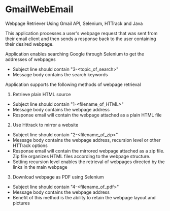 # GmailWebEmail
Webpage Retriever Using Gmail API, Selenium, HTTrack and Java

This application processes a user's webpage request that was sent from their email client and then sends a response back to the user containing their desired webpage.

Application enables searching Google through Selenium to get the addresses of webpages
- Subject line should contain "3-<topic_of_search>"
- Message body contains the search keywords

Application supports the following methods of webpage retrieval

1. Retrieve plain HTML source
  - Subject line should contain "1-<filename_of_HTML>"
  - Message body contains the webpage address
  - Response email will contain the webpage attached as a plain HTML file

2. Use Httrack to mirror a website
  - Subject line should contain "2-<filename_of_zip>"
  - Message body contains the webpage address, recursion level or other HTTrack options
  - Response email will contain the mirrored webpage attached as a zip file.  Zip file organizes HTML files according to the webpage structure.
  - Setting recursion level enables the retrieval of webpages directed by the links in the main webpage

3. Download webpage as PDF using Selenium
  - Subject line should contain "4-<filename_of_pdf>"
  - Message body contains the webpage address
  - Benefit of this method is the ability to retain the webpage layout and pictures
